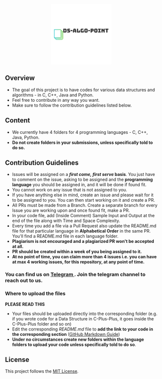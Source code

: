 <p align="center">
<img src="img/DS-Algo-Point.png"/>
</p>


## Overview

- The goal of this project is to have codes for various data structures and algorithms - in C, C++, Java and Python. 
- Feel free to contribute in any way you want.
- Make sure to follow the contribution guidelines listed below.

## Content

- We currently have 4 folders for 4 programming languages - C, C++, Java, Python.
- **Do not create folders in your submissions, unless specifically told to do so.**

## Contribution Guidelines

- Issues will be assigned on a **_first come, first serve_ basis**. You just have to comment on the issue, asking to be assigned and the **programming language** you should be assigned in, and it will be done if found fit.
- You cannot work on any issue that is not assigned to you.
- If you have anything else in mind, create an issue and please wait for it to be assigned to you. You can then start working on it and create a PR.
- All PRs must be made from a Branch. Create a separate branch for every Issue you are working upon and once found fit, make a PR.
- In your code file, add (Inside Comment) Sample Input and Output at the end of the file along with Time and Space Complexity.
- Every time you add a file via a Pull Request also update the README.md file for that particular language in **Alphabetical Order** in the same PR. You'll find a README.md file in each language folder.
- **Plagiarism is not encouraged and a plagiarized PR won't be accepted at all.**
- **PR should be created within a week of you being assigned to it.**
- **At no point of time, you can claim more than 4 issues i.e. you can have at max 4 working issues, for this repository, at any point of time.**

### You can find us on [Telegram ](https://t.me/joinchat/H9iFuRyDNgL2FRgCrt_0aA). Join the telegram channel to reach out to us.

### Where to upload the files

**PLEASE READ THIS**

- Your files should be uploaded directly into the corresponding folder (e.g. if you wrote code for a Data Structure in C-Plus-Plus, it goes inside the C-Plus-Plus folder and so on)
- Edit the corresponding _README.md_ file to **add the link to your code in the corresponding section** ([GitHub Markdown Guide](https://guides.github.com/features/mastering-markdown/))
- **Under no circumstances create new folders within the language folders to upload your code unless specifically told to do so**.

## License

This project follows the [MIT License](/LICENSE).
